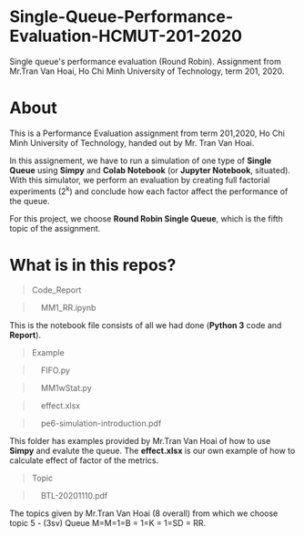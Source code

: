 # Single-Queue-Performance-Evaluation-HCMUT-201-2020
Single queue's performance evaluation (Round Robin). Assignment from Mr.Tran Van Hoai, Ho Chi Minh University of Technology, term 201, 2020. 

# About
This is a Performance Evaluation assignment from term 201,2020, Ho Chi Minh University of Technology, handed out by Mr. Tran Van Hoai.

In this assignement, we have to run a simulation of one type of **Single Queue** using **Simpy** and **Colab Notebook** (or **Jupyter Notebook**, situated). With this simulator, we perform an evaluation by creating full factorial experiments (2<sup>k</sup>) and conclude how each factor affect the performance of the queue.

For this project, we choose **Round Robin Single Queue**, which is the fifth topic of the assignment.

# What is in this repos?

>Code_Report

>&nbsp;&nbsp;&nbsp;&nbsp;MM1_RR.ipynb

This is the notebook file consists of all we had done (**Python 3** code and **Report**).
>Example

>&nbsp;&nbsp;&nbsp;&nbsp;FIFO.py

>&nbsp;&nbsp;&nbsp;&nbsp;MM1wStat.py

>&nbsp;&nbsp;&nbsp;&nbsp;effect.xlsx

>&nbsp;&nbsp;&nbsp;&nbsp;pe6-simulation-introduction.pdf

This folder has examples provided by Mr.Tran Van Hoai of how to use **Simpy** and evalute the queue. The **effect.xlsx** is our own example of how to calculate effect of factor of the metrics.

>Topic

>&nbsp;&nbsp;&nbsp;&nbsp;BTL-20201110.pdf

The topics given by Mr.Tran Van Hoai (8 overall) from which we choose topic 5 - (3sv) Queue M=M=1=B = 1=K = 1=SD = RR.

